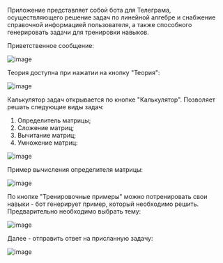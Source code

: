 Приложение представляет собой бота для Телеграма, осуществляющего решение задач по линейной алгебре и снабжение справочной информацией пользователя, а также способного генерировать задачи для тренировки навыков.

Приветственное сообщение:

![image](https://user-images.githubusercontent.com/70879589/138307895-525d6f1c-f817-41b6-ae50-b8ebf88a514e.png)

Теория доступна при нажатии на кнопку "Теория":

![image](https://user-images.githubusercontent.com/70879589/138306836-c0c2dc83-590c-4d86-91d4-65206ea7beb6.png)

Калькулятор задач открывается по кнопке "Калькулятор". Позволяет решать следующие виды задач: 
1. Определитель матрицы;
2. Сложение матриц;
3. Вычитание матриц;
4. Умножение матриц:

![image](https://user-images.githubusercontent.com/70879589/138307223-a229bb0d-8e0c-4d60-911f-02611316d838.png)

Пример вычисления определителя матрицы:

![image](https://user-images.githubusercontent.com/70879589/138307330-72b76e3b-9808-4bcc-a2ba-b09f86078ef9.png)

По кнопке "Тренировочные примеры" можно потренировать свои навыки - бот генерирует пример, который необходимо решить. Предварительно необходимо выбрать тему:

![image](https://user-images.githubusercontent.com/70879589/138307515-dbf79823-740f-461d-8148-0c1cd4563ef5.png)

Далее - отправить ответ на присланную задачу:

![image](https://user-images.githubusercontent.com/70879589/138307644-feccaebe-bec0-4fd8-bd2b-d4d718c8e8d9.png)


